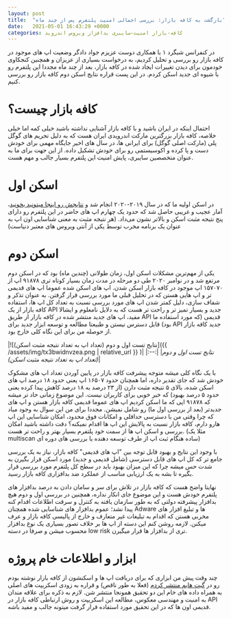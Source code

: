 ```yaml
---
layout: post
title:  "بازگشت به کافه بازار: بررسی اجمالی امنیت پلتفرم پس از چند ماه"
date:   2021-05-01 16:43:29 +0000
categories: کافه-بازار امنیت-سایبری بدافزار ویروس اندروید
---
```

در کنفرانس شبگرد ۱ با همکاری دوست عزیزم جواد دادگر وضعیت اپ های موجود در کافه بازار رو بررسی و تحلیل کردیم، به درخواست بسیاری از عزیزان و همچنین کنجکاوی خودمون برای دیدن تغییرات ایجاد شده در کافه بازار، بعد از چند ماه مجددا این پلتفرم رو با شیوه ای جدید اسکن کردم. در این پست قراره نتایج اسکن دوم کافه بازار رو بررسی کنیم.

# کافه بازار چیست؟

احتمال اینکه در ایران باشید و با کافه بازار آشنایی نداشته باشید خیلی کمه اما خیلی خلاصه، کافه بازار بزرگترین مارکت اندرویدی ایران هست که به دلیل تحریم های گوگل پلی (مارکت اصلی گوگل) برای ایرانی ها، در سال های اخیر جایگاه مهمی برای خودش دست و پا کرده و اکوسیستمی رو برای خودش تشکیل داده. از این جهت برای ما به عنوان متخصصین سایبری، پایش امنیت این پلتفرم بسیار جالب و مهم هست.

# اسکن اول

در اسکن اولیه ما که در سال ۲۰۱۹-۲۰۲۰ انجام شد و [نتایجش رو اینجا میتونید بخونید](https://virgool.io/@moh53n/%D8%A8%D8%B1%D8%B1%D8%B3%DB%8C-%D8%A7%D9%85%D9%86%DB%8C%D8%AA-%D9%85%D8%A7%D8%B1%DA%A9%D8%AA-%D8%A7%D9%86%D8%AF%D8%B1%D9%88%DB%8C%D8%AF%DB%8C-%DA%A9%D8%A7%D9%81%D9%87-%D8%A8%D8%A7%D8%B2%D8%A7%D8%B1-z2hwghtzo2uo)، آمار عجیب و غریبی حاصل شد که حدود یک چهارم اپ های حاضر در این پلتفرم رو دارای پنج نتیجه مثبت اسکن و بالاتر نشون می‌داد. (هر نتیجه مثبت به معنی شناسایی اون اپ به عنوان یک برنامه مخرب توسط یکی از آنتی ویروس های معتبر دنیاست)

# اسکن دوم

یکی از مهم‌ترین مشکلات اسکن اول، زمان طولانی (چندین ماه) بود که در اسکن دوم مرتفع شد و در نوامبر ۲۰۲۰ طی دو مرحله در مدت زمان بسیار کوتاه تری ۹۱۸۷۸ اپ از ۱۵۷۰۷۰ اپ موجود در کافه بازار اسکن شدن. اپ های اسکن شده عموما اپ های قدیمی تر و اپ هایی هستن که در تحلیل قبلی ما مورد بررسی قرار گرفتن. به عنوان تذکر و شفاف سازی، دلیل کمتر شدن اپ های مورد بررسی نسبت به تعداد کل اپ ها، استفاده کافه بازار از یک API جدید و بسیار تمیز تر و راحت تر هست که به دلایل نامعلوم و ایشالا مفید، اپ های جدید منتشر شده در کافه بازار از طریق API قدیمی (که مورد استفاده ما بود) قابل دسترس نیستن و طبیعتا مطالعه و توسعه ابزار جدید برای API جدید کافه بازار از حوصله من برای این نگاه کلی خارج بود.

|![نتایج تست اول و دوم (تعداد اپ به تعداد نتیجه مثبت اسکن)]({{ /assets/img/tx3bwidnvzea.png | relative_url }} )|
|:--:|
|*نتایج تست اول و دوم (تعداد اپ به تعداد نتیجه مثبت اسکن)*|

با یک نگاه کلی میشه متوجه پیشرفت کافه بازار در پایین آوردن تعداد اپ های مشکوک خودش شد که جای تقدیر داره، اما همچنان حدود ۱۶۵۰۷ اپ یعنی حدود ۱۸ درصد اپ های اسکن شده، بالای ۵ نتیجه مثبت دارن (از ۲۳ درصد به ۱۸ درصد کاهش پیدا کرده یعنی حدود ۵ درصد بهبود) که خبر خوبی برای کاربران نیست. این موضوع زمانی حاد تر میشه که ۹۱۸۷۸ اپی که ما اسکن کردیم اپ های عموما قدیمی کافه بازار هستن و اپ های جدیدتر (بعد از بررسی اول ما) رو شامل نمیشن. مجددا برای من این سوال به وجود میاد که چرا وقتی من با دسترسی حداقلی و امکانات فوق محدود، امکان شناسایی این اپ هارو دارم، کافه بازار نسبت به پالایش این اپ ها اقدام نمیکنه؟ دقت داشته باشید امکان بررسی و اسکن اپ ها از سمت خود پلتفرم بسیار بهتر و راحت تر هست. (مثلا یک multiscan ساده هنگام ثبت اپ از طرف توسعه دهنده یا بررسی های دوره ای)

با وجود این نتایج و بهبود قابل توجه بین "اپ های قدیمی" کافه بازار، نیاز به یک بررسی جامع تر که کل اپ های قابل دسترسی (شامل قدیمی و جدید) مورد اسکن قرار بگیرن به شدت حس میشه چرا که این میزان بهبود باید در سطح کل پلتفرم مورد بررسی قرار بگیره تا بشه به یک ارزیابی مناسب از عملکرد ضد بدافزاری کافه بازار رسید.

نهایتا واضح هست که کافه بازار در تلاش برای سر و سامان دادن به درصد بدافزار های پلتفرم خودش هست و این موضوع جای انکار نداره، همچنین در بررسی اول و دوم هیچ بدافزار پیشرفته دولتی که به طور سازمان یافته به کنترل و سرقت اطلاعات اقدام کنه پیدا نشد؛ عموم بدافزار های شناسایی شده همچنان Adware ها و تبلیغ افزار های مخربی هستن که اقدام به تبلیغات غیر متعارف و خارج از پالیسی کافه بازار و عرف میکنن. لازمه روشن کنم این دسته از اپ ها بر خلاف تصور بسیاری یک نوع بدافزار محسوب میشن و صرفا در دسته low risk تری از بدافزار ها قرار میگیرن.

# ابزار و اطلاعات خام پروژه

چند وقت پیش من ابزاری که برای دریافت اپ ها و اسکنشون از کافه بازار نوشته بودم رو در [گیت هابم منتشر کردم](https://l.vrgl.ir/r?ad=1&l=https%3A%2F%2Fgithub.com%2Fmoh53n%2Fbazz&si=glk1kxnyugjj&st=post&k=le2fl4zjAsjmjOgT%2BgBGLvyE95WT3bzF3UOXCcSb9tQ%3D) (فعلا به طور ناقص) و قراره به زودی اسکریپت های اصلی به همراه داده های خام این دو تحقیق همونجا منتشر شن. لازم به ذکره برای علاقه مندان به امنیت و مهندسی معکوس، مطالعه این اسکریپت و روش ارتباطی کافه بازار در API قدیمی اون ها که در این تحقیق مورد استفاده قرار گرفت میتونه جالب و مفید باشه.